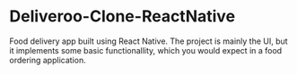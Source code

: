 # Deliveroo-Clone-ReactNative
Food delivery app built using React Native.
The project is mainly the UI, but it implements some basic functionallity, which you would expect in a food ordering application.

